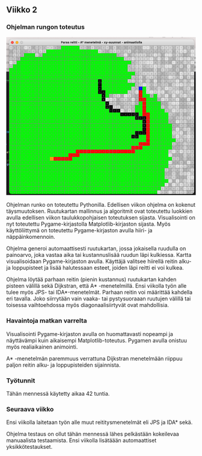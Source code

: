 ## Viikko 2

### Ohjelman rungon toteutus

<img src="/dokumentaatio/png/viikko3.png" width="750">

Ohjelman runko on toteutettu Pythonilla. Edellisen viikon ohjelma on kokenut täysmuutoksen. Ruutukartan mallinnus ja algoritmit ovat toteutettu luokkien avulla edellisen viikon taulukkopohjaisen toteutuksen sijasta. Visualisointi on nyt toteutettu Pygame-kirjastolla Matplotlib-kirjaston sijasta. Myös käyttöliittymä on toteutettu Pygame-kirjaston avulla hiiri- ja näppäinkomennoin.  

Ohjelma generoi automaattisesti ruutukartan, jossa jokaisella ruudulla on painoarvo, joka vastaa aika tai kustannuslisää ruudun läpi kulkiessa.  Kartta visualisoidaan Pygame-kirjaston avulla.  Käyttäjä valitsee hiirellä reitin alku- ja loppupisteet ja lisää halutessaan esteet, joiden läpi reitti ei voi kulkea.

Ohjelma löytää parhaan reitin (pienin kustannus) ruutukartan kahden pisteen välillä sekä Dijkstran, että  A* -menetelmillä.  Ensi viikolla työn alle tulee myös JPS- tai IDA*-menetelmät.  Parhaan reitin voi määrittää kahdella eri tavalla.  Joko siirrytään vain vaaka- tai pystysuoraaan ruutujen välillä tai toisessa vaihtoehdossa myös diagonaalisiirtyvät ovat mahdollisia.

### Havaintoja matkan varrelta

Visualisointi Pygame-kirjaston avulla on huomattavasti nopeampi ja näyttävämpi kuin aikaisempi Matplotlib-toteutus.  Pygamen avulla onistuu myös realiaikainen animointi.

A* -menetelmän paremmuus verrattuna Dijkstran menetelmään riippuu paljon reitin alku- ja loppupisteiden sijainnista.

### Työtunnit

Tähän mennessä käytetty aikaa 42 tuntia.  

### Seuraava viikko

Ensi viikolla laitetaan työn alle muut reititysmenetelmät eli JPS ja IDA* sekä.

Ohjelma testaus on ollut tähän mennessä lähes pelkästään kokeilevaa manuaalista testaamista.  Ensi viikolla lisätäään automaattiset yksikkötestaukset.



